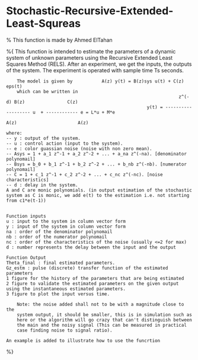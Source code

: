 # Stochastic-Recursive-Extended-Least-Squreas
% This function is made by Ahmed ElTahan

%{
        This function is intended to estimate the parameters of a dynamic
        system of unknown parameters using the Recursive Extended Least Squares Method (RELS).
        After an experiment, we get the inputs, the outputs of the system. 
        The experiment is operated with sample time Ts seconds. 
                                    
        The model is given by           A(z) y(t) = B(z)sys u(t) + C(z) eps(t) 
        which can be written in
                                                                     z^(-d) B(z)                C(z)
                                                         y(t) = ------------------- u  + ------------ e = L*u + M*e
                                                                         A(z)                       A(z)

    where:
    -- y : output of the system.
    -- u : control action (input to the system).
    -- e : color guassian noise (noise with non zero mean).
    -- Asys = 1 + a_1 z^-1 + a_2 z^-2 + ... + a_na z^(-na). [denominator polynomail]
    -- Bsys = b_0 + b_1 z^-1 + b_2 z^-2 + ... + b_nb z^(-nb). [numerator polynomail]
    -- C = 1 + c_1 z^-1 + c_2 z^-2 + ... + c_nc z^(-nc). [noise characteristics]
    -- d : delay in the system.
    A and C are monic polynomials. (in output estimation of the stochastic
    system as C is monic, we add e(t) to the estimation i.e. not starting from c1*e(t-1))


    Function inputs
    u : input to the system in column vector form
    y : input of the system in column vector form
    na : order of the denominator polynomail
    nb : order of the numerator polynomail
    nc : order of the characteristics of the noise (usually <=2 for max)
    d : number represents the delay between the input and the output
    
    Function Output
    Theta_final : final estimated parameters.
    Gz_estm : pulse (discrete) transfer function of the estimated parameters
    1 figure for the history of the parameters that are being estimated
    2 figure to validate the estimated parameters on the given output
    using the instantaneous estimated parameters.
    3 figure to plot the input versus time.

        Note: the noise added shall not to be with a magnitude close to the
        system output, it should be smaller, this is in simulation such as
        here or the algorithm will go crazy that can't distinguish between
        the main and the noisy signal (This can be measured in practical 
        case finding noise to signal ratio).

    An example is added to illustrate how to use the funcrtion
%}

